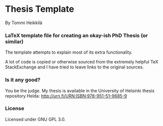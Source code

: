 # Thesis Template
By Tommi Heikkilä

### LaTeX template file for creating an okay-ish PhD Thesis (or similar)

The template attempts to explain most of its extra functionality.

A lot of code is copied or otherwise sourced from the extremely helpful TeX StackExchange and I have tried to leave links to the original sources.

### Is it any good?

You be the judge. My thesis is available in the University of Helsinki thesis repository Helda: http://urn.fi/URN:ISBN:978-951-51-9685-9

### License

Licensed under GNU GPL 3.0.
